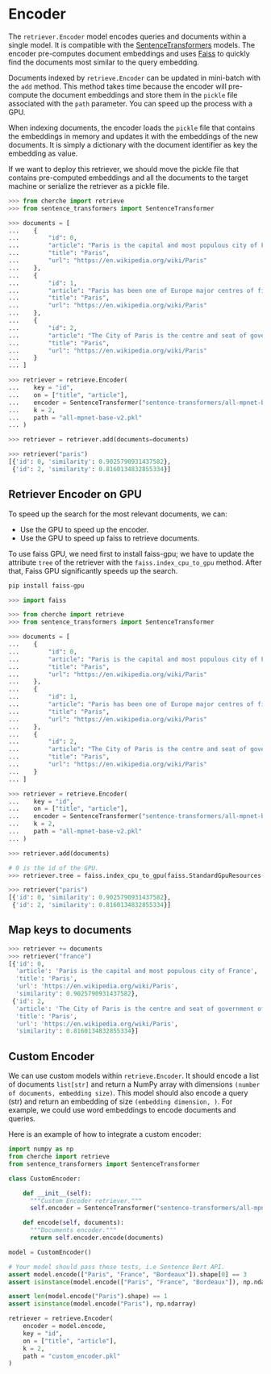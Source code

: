 # Encoder

The `retriever.Encoder` model encodes queries and documents within a single model. It is compatible
with the [SentenceTransformers](https://www.sbert.net/docs/pretrained_models.html) models. The
encoder pre-computes document embeddings and uses [Faiss](https://github.com/facebookresearch/faiss)
to quickly find the documents most similar to the query embedding.

Documents indexed by `retrieve.Encoder` can be updated in mini-batch with the `add` method.
This method takes time because the encoder will pre-compute the document embeddings and store them
in the `pickle` file associated with the `path` parameter. You can speed up the process with a GPU.

When indexing documents, the encoder loads the `pickle` file that contains the embeddings in memory
and updates it with the embeddings of the new documents. It is simply a dictionary with the document
identifier as key the embedding as value.

If we want to deploy this retriever, we should move the pickle file that contains pre-computed embeddings and all the documents to the target machine or serialize the retriever as a pickle file.

```python
>>> from cherche import retrieve
>>> from sentence_transformers import SentenceTransformer

>>> documents = [
...    {
...        "id": 0,
...        "article": "Paris is the capital and most populous city of France",
...        "title": "Paris",
...        "url": "https://en.wikipedia.org/wiki/Paris"
...    },
...    {
...        "id": 1,
...        "article": "Paris has been one of Europe major centres of finance, diplomacy , commerce , fashion , gastronomy , science , and arts.",
...        "title": "Paris",
...        "url": "https://en.wikipedia.org/wiki/Paris"
...    },
...    {
...        "id": 2,
...        "article": "The City of Paris is the centre and seat of government of the region and province of Île-de-France .",
...        "title": "Paris",
...        "url": "https://en.wikipedia.org/wiki/Paris"
...    }
... ]

>>> retriever = retrieve.Encoder(
...    key = "id",
...    on = ["title", "article"],
...    encoder = SentenceTransformer("sentence-transformers/all-mpnet-base-v2").encode,
...    k = 2,
...    path = "all-mpnet-base-v2.pkl"
... )

>>> retriever = retriever.add(documents=documents)

>>> retriever("paris")
[{'id': 0, 'similarity': 0.9025790931437582},
 {'id': 2, 'similarity': 0.8160134832855334}]
```

## Retriever Encoder on GPU

To speed up the search for the most relevant documents, we can:

- Use the GPU to speed up the encoder.
- Use the GPU to speed up faiss to retrieve documents.

To use faiss GPU, we need first to install faiss-gpu; we have to update the attribute `tree` of the retriever with the `faiss.index_cpu_to_gpu` method. After that, Faiss GPU significantly speeds up the search.

```sh
pip install faiss-gpu
```

```python
>>> import faiss

>>> from cherche import retrieve
>>> from sentence_transformers import SentenceTransformer

>>> documents = [
...    {
...        "id": 0,
...        "article": "Paris is the capital and most populous city of France",
...        "title": "Paris",
...        "url": "https://en.wikipedia.org/wiki/Paris"
...    },
...    {
...        "id": 1,
...        "article": "Paris has been one of Europe major centres of finance, diplomacy , commerce , fashion , gastronomy , science , and arts.",
...        "title": "Paris",
...        "url": "https://en.wikipedia.org/wiki/Paris"
...    },
...    {
...        "id": 2,
...        "article": "The City of Paris is the centre and seat of government of the region and province of Île-de-France .",
...        "title": "Paris",
...        "url": "https://en.wikipedia.org/wiki/Paris"
...    }
... ]

>>> retriever = retrieve.Encoder(
...    key = "id",
...    on = ["title", "article"],
...    encoder = SentenceTransformer("sentence-transformers/all-mpnet-base-v2", device="cuda").encode,
...    k = 2,
...    path = "all-mpnet-base-v2.pkl"
... )

>>> retriever.add(documents)

# 0 is the id of the GPU.
>>> retriever.tree = faiss.index_cpu_to_gpu(faiss.StandardGpuResources(), 0, retriever.tree)

>>> retriever("paris")
[{'id': 0, 'similarity': 0.9025790931437582},
 {'id': 2, 'similarity': 0.8160134832855334}]
```

## Map keys to documents

```python
>>> retriever += documents
>>> retriever("france")
[{'id': 0,
  'article': 'Paris is the capital and most populous city of France',
  'title': 'Paris',
  'url': 'https://en.wikipedia.org/wiki/Paris',
  'similarity': 0.9025790931437582},
 {'id': 2,
  'article': 'The City of Paris is the centre and seat of government of the region and province of Île-de-France .',
  'title': 'Paris',
  'url': 'https://en.wikipedia.org/wiki/Paris',
  'similarity': 0.8160134832855334}]
```

## Custom Encoder

We can use custom models within `retrieve.Encoder`. It should encode a list of documents `list[str]` and return a NumPy array with dimensions `(number of documents, embedding size)`. This model should also encode a query (str) and return an embedding of size `(embedding dimension, )`. For example, we could use word embeddings to encode documents and queries.

Here is an example of how to integrate a custom encoder:

```python
import numpy as np
from cherche import retrieve
from sentence_transformers import SentenceTransformer

class CustomEncoder:

    def __init__(self):
      """Custom Encoder retriever."""
      self.encoder = SentenceTransformer("sentence-transformers/all-mpnet-base-v2")

    def encode(self, documents):
      """Documents encoder."""
      return self.encoder.encode(documents)

model = CustomEncoder()

# Your model should pass these tests, i.e Sentence Bert API.
assert model.encode(["Paris", "France", "Bordeaux"]).shape[0] == 3 
assert isinstance(model.encode(["Paris", "France", "Bordeaux"]), np.ndarray)

assert len(model.encode("Paris").shape) == 1
assert isinstance(model.encode("Paris"), np.ndarray)

retriever = retrieve.Encoder(
    encoder = model.encode,
    key = "id",
    on = ["title", "article"],
    k = 2,
    path = "custom_encoder.pkl"
)
```
